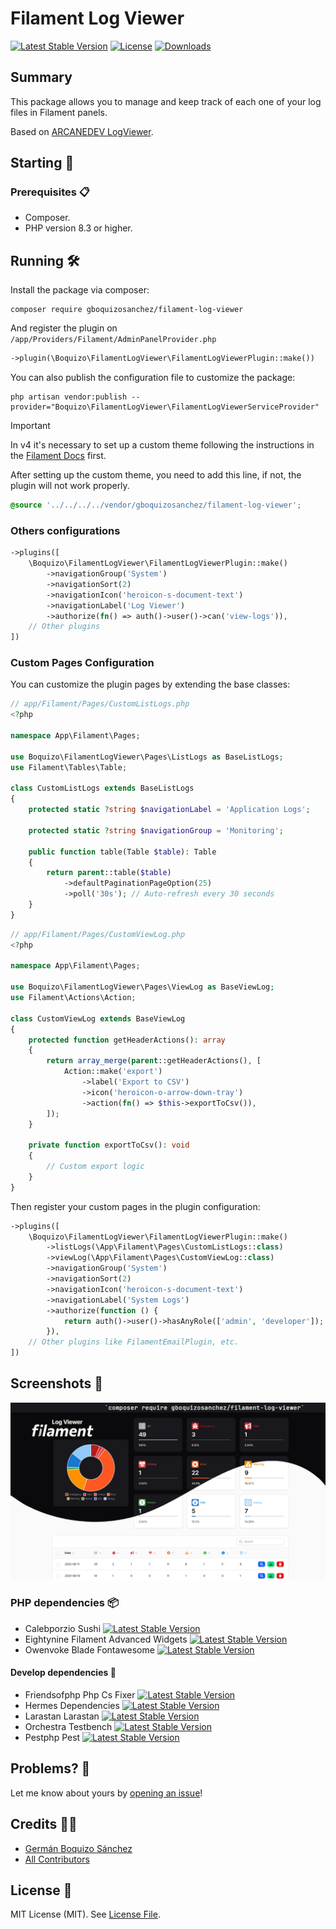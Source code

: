 # Filament Log Viewer

[![Latest Stable Version](https://poser.pugx.org/gboquizosanchez/filament-log-viewer/version.svg)](https://packagist.org/packages/gboquizosanchez/filament-log-viewer)
[![License](https://poser.pugx.org/gboquizosanchez/filament-log-viewer/license.svg)](https://packagist.org/packages/gboquizosanchez/filament-log-viewer)
[![Downloads](https://poser.pugx.org/gboquizosanchez/filament-log-viewer/d/total.svg)](https://packagist.org/packages/gboquizosanchez/filament-log-viewer)

## Summary

This package allows you to manage and keep track of each one of your log files in Filament panels.

Based on [ARCANEDEV LogViewer](https://github.com/ARCANEDEV/LogViewer).

## Starting 🚀

### Prerequisites 📋

- Composer.
- PHP version 8.3 or higher.

## Running 🛠️

Install the package via composer:

```shell
composer require gboquizosanchez/filament-log-viewer
```

And register the plugin on `/app/Providers/Filament/AdminPanelProvider.php`

```php
->plugin(\Boquizo\FilamentLogViewer\FilamentLogViewerPlugin::make())
```

You can also publish the configuration file to customize the package:

```shell
php artisan vendor:publish --provider="Boquizo\FilamentLogViewer\FilamentLogViewerServiceProvider"
```

> [!IMPORTANT]
> In v4 it's necessary to set up a custom theme following the instructions in the [Filament Docs](https://filamentphp.com/docs/4.x/styling/overview#creating-a-custom-theme) first.

After setting up the custom theme, you need to add this line, if not, the plugin will not work properly.

```css
@source '../../../../vendor/gboquizosanchez/filament-log-viewer';
```

### Others configurations


```php
->plugins([
    \Boquizo\FilamentLogViewer\FilamentLogViewerPlugin::make()
        ->navigationGroup('System')
        ->navigationSort(2)
        ->navigationIcon('heroicon-s-document-text')
        ->navigationLabel('Log Viewer')
        ->authorize(fn() => auth()->user()->can('view-logs')),
    // Other plugins
])
```

### Custom Pages Configuration

You can customize the plugin pages by extending the base classes:

```php
// app/Filament/Pages/CustomListLogs.php
<?php

namespace App\Filament\Pages;

use Boquizo\FilamentLogViewer\Pages\ListLogs as BaseListLogs;
use Filament\Tables\Table;

class CustomListLogs extends BaseListLogs
{
    protected static ?string $navigationLabel = 'Application Logs';
    
    protected static ?string $navigationGroup = 'Monitoring';
    
    public function table(Table $table): Table
    {
        return parent::table($table)
            ->defaultPaginationPageOption(25)
            ->poll('30s'); // Auto-refresh every 30 seconds
    }
}
```

```php
// app/Filament/Pages/CustomViewLog.php
<?php

namespace App\Filament\Pages;

use Boquizo\FilamentLogViewer\Pages\ViewLog as BaseViewLog;
use Filament\Actions\Action;

class CustomViewLog extends BaseViewLog
{
    protected function getHeaderActions(): array
    {
        return array_merge(parent::getHeaderActions(), [
            Action::make('export')
                ->label('Export to CSV')
                ->icon('heroicon-o-arrow-down-tray')
                ->action(fn() => $this->exportToCsv()),
        ]);
    }
    
    private function exportToCsv(): void
    {
        // Custom export logic
    }
}
```

Then register your custom pages in the plugin configuration:

```php
->plugins([
    \Boquizo\FilamentLogViewer\FilamentLogViewerPlugin::make()
        ->listLogs(\App\Filament\Pages\CustomListLogs::class)
        ->viewLog(\App\Filament\Pages\CustomViewLog::class)
        ->navigationGroup('System')
        ->navigationSort(2)
        ->navigationIcon('heroicon-s-document-text')
        ->navigationLabel('System Logs')
        ->authorize(function () {
            return auth()->user()->hasAnyRole(['admin', 'developer']);
        }),
    // Other plugins like FilamentEmailPlugin, etc.
])
```

## Screenshots 💄

![Panel](https://raw.githubusercontent.com/gboquizosanchez/filament-log-viewer/refs/heads/main/arts/panel.jpg)

### PHP dependencies 📦

- Calebporzio Sushi [![Latest Stable Version](https://img.shields.io/badge/stable-v2.5.3-blue)](https://packagist.org/packages/calebporzio/sushi)
- Eightynine Filament Advanced Widgets [![Latest Stable Version](https://img.shields.io/badge/stable-3.0.1-blue)](https://packagist.org/packages/eightynine/filament-advanced-widgets)
- Owenvoke Blade Fontawesome [![Latest Stable Version](https://img.shields.io/badge/stable-v2.9.1-blue)](https://packagist.org/packages/owenvoke/blade-fontawesome)

#### Develop dependencies 🔧

- Friendsofphp Php Cs Fixer [![Latest Stable Version](https://img.shields.io/badge/stable-v3.75.0-blue)](https://packagist.org/packages/friendsofphp/php-cs-fixer)
- Hermes Dependencies [![Latest Stable Version](https://img.shields.io/badge/stable-1.1.1-blue)](https://packagist.org/packages/hermes/dependencies)
- Larastan Larastan [![Latest Stable Version](https://img.shields.io/badge/stable-v2.11.0-blue)](https://packagist.org/packages/larastan/larastan)
- Orchestra Testbench [![Latest Stable Version](https://img.shields.io/badge/stable-v9.13.0-blue)](https://packagist.org/packages/orchestra/testbench)
- Pestphp Pest [![Latest Stable Version](https://img.shields.io/badge/stable-v3.8.2-blue)](https://packagist.org/packages/pestphp/pest)

## Problems? 🚨

Let me know about yours by [opening an issue](https://github.com/gboquizosanchez/filament-log-viewer/issues/new)!

## Credits 🧑‍💻

- [Germán Boquizo Sánchez](mailto:germanboquizosanchez@gmail.com)
- [All Contributors](../../contributors)

## License 📄

MIT License (MIT). See [License File](LICENSE.md).
